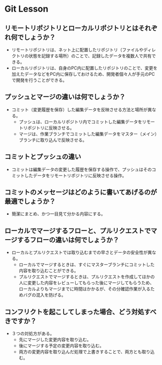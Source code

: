 # Git Lesson

## リモートリポジトリとローカルリポジトリとはそれぞれ何でしょうか？
- リモートリポジトリは、ネット上に配置したリポジトリ（ファイルやディレクトリの状態を記録する場所）のことで、記録したデータを複数人で共有できる。
- ローカルリポジトリは、自身のPC内に配置したリポジトリのことで、変更を加えたデータなどをPC内に保存しておけるため、開発者個々人が手元のPCで開発を行うことができる。

## プッシュとマージの違いは何でしょうか？
- コミット（変更履歴を保存）した編集データを反映させる方法と場所が異なる。
  - プッシュは、ローカルリポジトリ内でコミットした編集データをリモートリポジトリに反映させる。
  - マージは、作業ブランチでコミットした編集データをマスター（メイン）ブランチに取り込んで反映させる。

## コミットとプッシュの違い
- コミットは編集データの変更した履歴を保存する操作で、プッシュはそのコミットしたデータをリモートリポジトリに反映させる操作。


## コミットのメッセージはどのように書いてあげるのが最適でしょうか？
- 簡潔にまとめ、かつ一目見て分かる内容にする。


## ローカルでマージするフローと、プルリクエストでマージするフローの違いは何でしょうか？
- ローカルとプルリクエストでは取り込むまでの早さとデータの安全性が異なる。
  - ローカルでマージするときは、すぐにマスターブランチにコミットした内容を取り込むことができる。
  - プルリクエストでマージするときは、プルリクエストを作成してほかの人に変更した内容をレビューしてもらった後にマージしてもらうため、ローカルよりもマージまでに時間はかかるが、その分確認作業が入るためバグの混入を防げる。


## コンフリクトを起こしてしまった場合、どう対処すべきですか？
- ３つの対処方がある。
  - 先にマージした変更内容を取り込む。
  - 後にマージする予定の変更内容を取り込む。
  - 両方の変更内容を取り込んだ処理で上書きすることで、両方とも取り込む。

